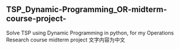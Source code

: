 ## TSP_Dynamic-Programming_OR-midterm-course-project-
Solve TSP using Dynamic Programming in python, for my Operations Research course midterm project
文字内容为中文
